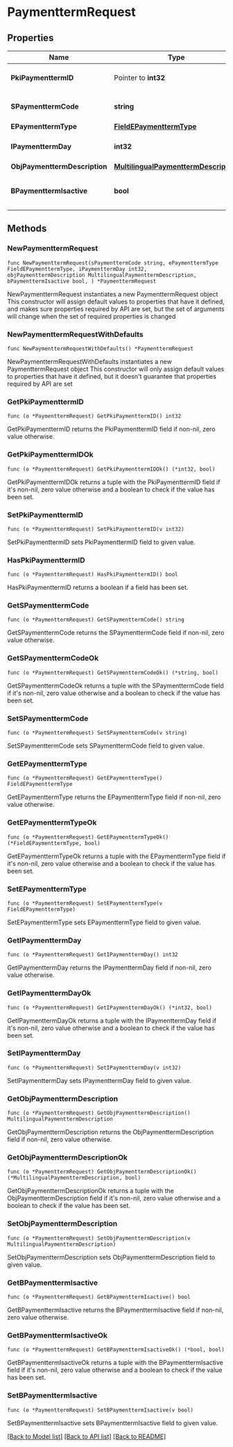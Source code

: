 # PaymenttermRequest

## Properties

Name | Type | Description | Notes
------------ | ------------- | ------------- | -------------
**PkiPaymenttermID** | Pointer to **int32** | The unique ID of the Paymentterm | [optional] 
**SPaymenttermCode** | **string** | The code of the Paymentterm | 
**EPaymenttermType** | [**FieldEPaymenttermType**](FieldEPaymenttermType.md) |  | 
**IPaymenttermDay** | **int32** | The day of the Paymentterm | 
**ObjPaymenttermDescription** | [**MultilingualPaymenttermDescription**](MultilingualPaymenttermDescription.md) |  | 
**BPaymenttermIsactive** | **bool** | Whether the Paymentterm is active or not | 

## Methods

### NewPaymenttermRequest

`func NewPaymenttermRequest(sPaymenttermCode string, ePaymenttermType FieldEPaymenttermType, iPaymenttermDay int32, objPaymenttermDescription MultilingualPaymenttermDescription, bPaymenttermIsactive bool, ) *PaymenttermRequest`

NewPaymenttermRequest instantiates a new PaymenttermRequest object
This constructor will assign default values to properties that have it defined,
and makes sure properties required by API are set, but the set of arguments
will change when the set of required properties is changed

### NewPaymenttermRequestWithDefaults

`func NewPaymenttermRequestWithDefaults() *PaymenttermRequest`

NewPaymenttermRequestWithDefaults instantiates a new PaymenttermRequest object
This constructor will only assign default values to properties that have it defined,
but it doesn't guarantee that properties required by API are set

### GetPkiPaymenttermID

`func (o *PaymenttermRequest) GetPkiPaymenttermID() int32`

GetPkiPaymenttermID returns the PkiPaymenttermID field if non-nil, zero value otherwise.

### GetPkiPaymenttermIDOk

`func (o *PaymenttermRequest) GetPkiPaymenttermIDOk() (*int32, bool)`

GetPkiPaymenttermIDOk returns a tuple with the PkiPaymenttermID field if it's non-nil, zero value otherwise
and a boolean to check if the value has been set.

### SetPkiPaymenttermID

`func (o *PaymenttermRequest) SetPkiPaymenttermID(v int32)`

SetPkiPaymenttermID sets PkiPaymenttermID field to given value.

### HasPkiPaymenttermID

`func (o *PaymenttermRequest) HasPkiPaymenttermID() bool`

HasPkiPaymenttermID returns a boolean if a field has been set.

### GetSPaymenttermCode

`func (o *PaymenttermRequest) GetSPaymenttermCode() string`

GetSPaymenttermCode returns the SPaymenttermCode field if non-nil, zero value otherwise.

### GetSPaymenttermCodeOk

`func (o *PaymenttermRequest) GetSPaymenttermCodeOk() (*string, bool)`

GetSPaymenttermCodeOk returns a tuple with the SPaymenttermCode field if it's non-nil, zero value otherwise
and a boolean to check if the value has been set.

### SetSPaymenttermCode

`func (o *PaymenttermRequest) SetSPaymenttermCode(v string)`

SetSPaymenttermCode sets SPaymenttermCode field to given value.


### GetEPaymenttermType

`func (o *PaymenttermRequest) GetEPaymenttermType() FieldEPaymenttermType`

GetEPaymenttermType returns the EPaymenttermType field if non-nil, zero value otherwise.

### GetEPaymenttermTypeOk

`func (o *PaymenttermRequest) GetEPaymenttermTypeOk() (*FieldEPaymenttermType, bool)`

GetEPaymenttermTypeOk returns a tuple with the EPaymenttermType field if it's non-nil, zero value otherwise
and a boolean to check if the value has been set.

### SetEPaymenttermType

`func (o *PaymenttermRequest) SetEPaymenttermType(v FieldEPaymenttermType)`

SetEPaymenttermType sets EPaymenttermType field to given value.


### GetIPaymenttermDay

`func (o *PaymenttermRequest) GetIPaymenttermDay() int32`

GetIPaymenttermDay returns the IPaymenttermDay field if non-nil, zero value otherwise.

### GetIPaymenttermDayOk

`func (o *PaymenttermRequest) GetIPaymenttermDayOk() (*int32, bool)`

GetIPaymenttermDayOk returns a tuple with the IPaymenttermDay field if it's non-nil, zero value otherwise
and a boolean to check if the value has been set.

### SetIPaymenttermDay

`func (o *PaymenttermRequest) SetIPaymenttermDay(v int32)`

SetIPaymenttermDay sets IPaymenttermDay field to given value.


### GetObjPaymenttermDescription

`func (o *PaymenttermRequest) GetObjPaymenttermDescription() MultilingualPaymenttermDescription`

GetObjPaymenttermDescription returns the ObjPaymenttermDescription field if non-nil, zero value otherwise.

### GetObjPaymenttermDescriptionOk

`func (o *PaymenttermRequest) GetObjPaymenttermDescriptionOk() (*MultilingualPaymenttermDescription, bool)`

GetObjPaymenttermDescriptionOk returns a tuple with the ObjPaymenttermDescription field if it's non-nil, zero value otherwise
and a boolean to check if the value has been set.

### SetObjPaymenttermDescription

`func (o *PaymenttermRequest) SetObjPaymenttermDescription(v MultilingualPaymenttermDescription)`

SetObjPaymenttermDescription sets ObjPaymenttermDescription field to given value.


### GetBPaymenttermIsactive

`func (o *PaymenttermRequest) GetBPaymenttermIsactive() bool`

GetBPaymenttermIsactive returns the BPaymenttermIsactive field if non-nil, zero value otherwise.

### GetBPaymenttermIsactiveOk

`func (o *PaymenttermRequest) GetBPaymenttermIsactiveOk() (*bool, bool)`

GetBPaymenttermIsactiveOk returns a tuple with the BPaymenttermIsactive field if it's non-nil, zero value otherwise
and a boolean to check if the value has been set.

### SetBPaymenttermIsactive

`func (o *PaymenttermRequest) SetBPaymenttermIsactive(v bool)`

SetBPaymenttermIsactive sets BPaymenttermIsactive field to given value.



[[Back to Model list]](../README.md#documentation-for-models) [[Back to API list]](../README.md#documentation-for-api-endpoints) [[Back to README]](../README.md)



